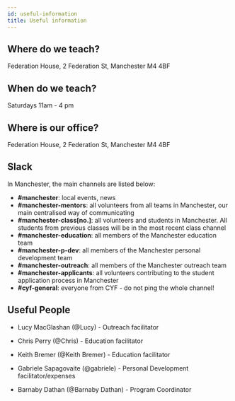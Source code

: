 ```yaml
---
id: useful-information
title: Useful information
---
```


## Where do we teach?
  Federation House, 
  2 Federation St, 
  Manchester 
  M4 4BF

## When do we teach?
  Saturdays 11am - 4 pm

## Where is our office?
  Federation House, 
  2 Federation St, 
  Manchester 
  M4 4BF

## Slack

In Manchester, the main channels are listed below:
- **\#manchester**: local events, news
- **\#manchester-mentors**: all volunteers from all teams in Manchester, our main centralised way of communicating
- **\#manchester-class[no.]**: all volunteers and students in Manchester. All students from previous classes will be in the most recent class channel
- **\#manchester-education**: all members of the Manchester education team
- **\#manchester-p-dev**: all members of the Manchester personal development team
- **\#manchester-outreach**: all members of the Manchester outreach team
- **\#manchester-applicants**: all volunteers contributing to the student application process in Manchester
- **\#cyf-general**: everyone from CYF - do not ping the whole channel!

## Useful People

- Lucy MacGlashan (@Lucy) - Outreach facilitator

- Chris Perry (@Chris) - Education facilitator

- Keith Bremer (@Keith Bremer) - Education facilitator

- Gabriele Sapagovaite (@gabriele) - Personal Development facilitator/expenses

- Barnaby Dathan (@Barnaby Dathan) - Program Coordinator

